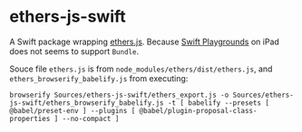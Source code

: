 # ethers-js-swift

A Swift package wrapping [ethers.js](https://github.com/ethers-io/ethers.js). Because [Swift Playgrounds](https://apps.apple.com/app/id908519492) on iPad does not seems to support `Bundle`.

Souce file `ethers.js` is from `node_modules/ethers/dist/ethers.js`, and `ethers_browserify_babelify.js` from executing:

```
browserify Sources/ethers-js-swift/ethers_export.js -o Sources/ethers-js-swift/ethers_browserify_babelify.js -t [ babelify --presets [ @babel/preset-env ] --plugins [ @babel/plugin-proposal-class-properties ] --no-compact ]
```
